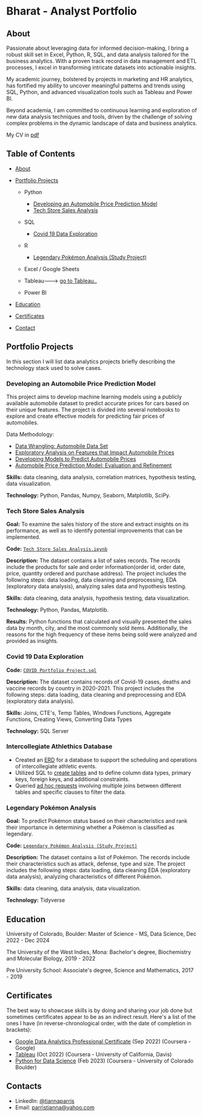 # Bharat - Analyst Portfolio
## About
Passionate about leveraging data for informed decision-making, I bring a robust skill set in Excel, Python, R, SQL, and data analysis tailored for the business analytics. With a proven track record in data management and ETL processes, I excel in transforming intricate datasets into actionable insights.

My academic journey, bolstered by projects in marketing and HR analytics, has fortified my ability to uncover meaningful patterns and trends using SQL, Python, and advanced visualization tools such as Tableau and Power BI. 

Beyond academia, I am committed to continuous learning and exploration of new data analysis techniques and tools, driven by the challenge of solving complex problems in the dynamic landscape of data and business analytics.

My CV in [pdf](https://github.com/bharatperry/portfolio/blob/1aeb57209dbac5d8661ea95f1cbdad44fd4627a1/bharat_ba.pdf)

## Table of Contents
- [About](https://github.com/bharatperry/portfolio/blob/main/README.md#about)
- [Portfolio Projects](https://github.com/bharatperry/portfolio/blob/main/README.md#portfolio-projects)
  - Python
    - [Developing an Automobile Price Prediction Model](https://github.com/bharatperry/portfolio#Developing-an-Automobile-Price-Prediction-Model)
    - [Tech Store Sales Analysis](https://github.com/bharatperry/Data-Analysis-Portfolio#tech-store-sales-analysis)  
  - SQL
    - [Covid 19 Data Exploration](https://github.com/bharatperry/Data-Analysis-Portfolio#covid-19-data-exploration)
 
  - R
    - [Legendary Pokémon Analysis (Study Project)](https://github.com/tiannaparris/Data-Analysis-Portfolio#legendary-pok%C3%A9mon-analysis)
  - Excel / Google Sheets
  - Tableau---> [go to Tableau..](https://public.tableau.com/app/profile/tianna.parris)
  - Power BI
  


- [Education](https://github.com/tiannaparris/Data-Analysis-Portfolio/blob/main/README.md#education)  
- [Certificates](https://github.com/tiannaparris/Data-Analysis-Portfolio/blob/main/README.md#certificates)
- [Contact](https://github.com/tiannaparris/Data-Analysis-Portfolio/blob/main/README.md#contacts)
## Portfolio Projects
In this section I will list data analytics projects briefly describing the technology stack used to solve cases.

### Developing an Automobile Price Prediction Model

This project aims to develop machine learning models using a publicly available automobile dataset to predict accurate prices for cars based on their unique features. The project is divided into several notebooks to explore and create effective models for predicting fair prices of automobiles.

Data Methodology:

  + [Data Wrangling: Automobile Data Set](https://github.com/bharatperry/portfolio/blob/cf7cc36df6173861681dd40426a6729d3caed8d7/1-Data-Wrangling.ipynb)
  + [Exploratory Analysis on Features that Impact Automobile Prices](https://github.com/bharatperry/portfolio/blob/cf7cc36df6173861681dd40426a6729d3caed8d7/2-Exploratory-data-analysis.ipynb)
  + [Developing Models to Predict Automobile Prices](https://github.com/bharatperry/portfolio/blob/cf7cc36df6173861681dd40426a6729d3caed8d7/3-model-development.ipynb)
  + [Automobile Price Prediction Model: Evaluation and Refinement](https://github.com/bharatperry/portfolio/blob/cf7cc36df6173861681dd40426a6729d3caed8d7/4-model-evaluation-and-refinement.ipynb)

**Skills:** data cleaning, data analysis, correlation matrices, hypothesis testing, data visualization.

**Technology:** Python, Pandas, Numpy, Seaborn, Matplotlib, SciPy.

### Tech Store Sales Analysis

**Goal:** To examine the sales history of the store and extract insights on its performance, as well as to identify potential improvements that can be implemented.

**Code:** [`Tech Store Sales Analysis.ipynb`](https://github.com/tiannaparris/PortfolioProjects/blob/main/Tech%20Store%20Sales%20Analysis.ipynb)

**Description:** The dataset contains a list of sales records.  The records include the products for sale and order information(order id, order date, price, quantity ordered and purchase address). The project includes the following steps: data loading, data cleaning and preprocessing, EDA (exploratory data analysis), analyzing sales data and hypothesis testing.

**Skills:** data cleaning, data analysis, hypothesis testing, data visualization.

**Technology:** Python, Pandas, Matplotlib.

**Results:** Python functions that calculated and visually presented the sales data by month, city, and the most commonly sold items. Additionally, the reasons for the high frequency of these items being sold were analyzed and provided as insights.




### Covid 19 Data Exploration
**Code:** [`COVID Portfolio Project.sql`](https://github.com/bharatperry/SQL_SKILL_DATA-ANALYSIS/blob/ebb29b492fea5ddf52f4cd30108d74db1fcebf34/COVID%20Portfolio%20Project.sql)

**Description:** The dataset contains records of Covid-19 cases, deaths and vaccine records by country in 2020-2021. This project includes the following steps: data loading, data cleaning and preprocessing and EDA (exploratory data analysis).

**Skills:** Joins, CTE's, Temp Tables, Windows Functions, Aggregate Functions, Creating Views, Converting Data Types

**Technology:** SQL Server

### Intercollegiate Athlethics Database
  + Created an [ERD](https://github.com/bharatperry/sql-Intercollegiate-Athletic-Database/blob/7cc3b4a2eabc422e59b4a9686b1996d0e03017e5/1-Background%20on%20Intercollegiate%20Atheltic%20Database.pdf) for a database to support the scheduling and operations of intercollegiate athletic events.
  + Utilized SQL to [create tables](https://github.com/bharatperry/sql-Intercollegiate-Athletic-Database/blob/7cc3b4a2eabc422e59b4a9686b1996d0e03017e5/3-CreateTables.sql) and to define column data types, primary keys, foreign keys, and additional constraints.
  + Queried [ad hoc requests](https://github.com/bharatperry/sql-Intercollegiate-Athletic-Database/blob/7cc3b4a2eabc422e59b4a9686b1996d0e03017e5/5-JoinStatementQueries.sql) involving multiple joins between different tables and specific clauses to filter the data.





### Legendary Pokémon Analysis

**Goal:** To predict Pokémon status based on their characteristics and rank their importance in determining whether a Pokémon is classified as legendary.

**Code:** [`Legendary Pokémon Analysis (Study Project)`](https://github.com/tiannaparris/PortfolioProjects/blob/main/Legendary%20Pok%C3%A9mon%20Analysis.ipynb)

**Description:** The dataset contains a list of  Pokémon.  The records include their characteristics such as attack, defense, type and size. The project includes the following steps: data loading, data cleaning EDA (exploratory data analysis), analyzing characteristics of different Pokémon.

**Skills:** data cleaning, data analysis, data visualization.

**Technology:** Tidyverse 





## Education
University of Colorado, Boulder: 
Master of Science - MS, Data Science,
Dec 2022 - Dec 2024

The University of the West Indies, Mona:
Bachelor's degree, Biochemistry and Molecular Biology,
2019 - 2022

Pre University School:
Associate's degree, Science and Mathematics,
2017 - 2019

## Certificates
The best way to showcase skills is by doing and sharing your job done but sometimes certificates appear to be as an indirect result. Here's a list of the ones I have (in reverse-chronological order, with the date of completion in brackets):
- [Google Data Analytics Professional Certificate](https://www.coursera.org/account/accomplishments/professional-cert/LRQ498UKBBSJ?utm_source=link&utm_medium=certificate&utm_content=cert_image&utm_campaign=sharing_cta&utm_product=prof) (Sep 2022) (Coursera - Google)
- [Tableau](https://www.coursera.org/account/accomplishments/verify/62LME4DV8CUV) (Oct 2022) (Coursera - University of California, Davis)
- [Python for Data Science](https://coursera.org/share/a16ecd3de61dd794199c452586cba90c) (Feb 2023) (Coursera - University of Colorado Boulder)

## Contacts
- LinkedIn: [@tiannaparris](https://www.linkedin.com/in/tianna-parris-9b6823176/)
- Email: parristianna@yahoo.com

